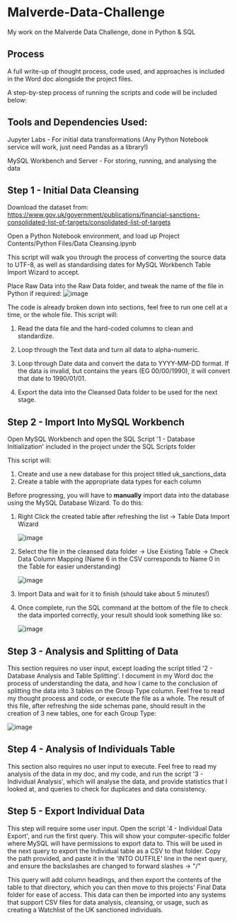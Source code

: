 # Malverde-Data-Challenge
 My work on the Malverde Data Challenge, done in Python & SQL

## Process
A full write-up of thought process, code used, and approaches is included in the Word doc alongside the project files.

A step-by-step process of running the scripts and code will be included below:

## Tools and Dependencies Used:
Jupyter Labs - For initial data transformations (Any Python Notebook service will work, just need Pandas as a library!)

MySQL Workbench and Server - For storing, running, and analysing the data

## Step 1 - Initial Data Cleansing
Download the dataset from: https://www.gov.uk/government/publications/financial-sanctions-consolidated-list-of-targets/consolidated-list-of-targets

Open a Python Notebook environment, and load up Project Contents/Python Files/Data Cleansing.ipynb

This script will walk you through the process of converting the source data to UTF-8, as well as standardising dates for MySQL Workbench Table Import Wizard to accept.

Place Raw Data into the Raw Data folder, and tweak the name of the file in Python if required:
![image](https://github.com/user-attachments/assets/b7875a8e-16c2-450e-9195-9658fff1aa98)

The code is already broken down into sections, feel free to run one cell at a time, or the whole file. This script will:
1. Read the data file and the hard-coded columns to clean and standardize.

2. Loop through the Text data and turn all data to alpha-numeric.

3. Loop through Date data and convert the data to YYYY-MM-DD format. If the data is invalid, but contains the years (EG 00/00/1990), it will convert that date to 1990/01/01.

4. Export the data into the Cleansed Data folder to be used for the next stage.

## Step 2 - Import Into MySQL Workbench
Open MySQL Workbench and open the SQL Script '1 - Database Initialization' included in the project under the SQL Scripts folder

This script will:
1. Create and use a new database for this project titled uk_sanctions_data
2. Create a table with the appropriate data types for each column

Before progressing, you will have to **manually** import data into the database using the MySQL Database Wizard. To do this:
1. Right Click the created table after refreshing the list -> Table Data Import Wizard
   
   ![image](https://github.com/user-attachments/assets/1649261a-2735-45ce-97ae-4f2d8c6f5a03)
   
2. Select the file in the cleansed data folder -> Use Existing Table -> Check Data Column Mapping (Name 6 in the CSV corresponds to Name 0 in the Table for easier understanding)
   
   ![image](https://github.com/user-attachments/assets/306db60b-14e8-4c76-a73c-1ae9303e8b91)

3. Import Data and wait for it to finish (should take about 5 minutes!)

4. Once complete, run the SQL command at the bottom of the file to check the data imported correctly, your result should look something like so:

   ![image](https://github.com/user-attachments/assets/1dcf267a-ea4d-4f8d-8370-3c7ef0197e96)

## Step 3 - Analysis and Splitting of Data
This section requires no user input, except loading the script titled '2 - Database Analysis and Table Splitting'. I document in my Word doc the process of understanding the data, and how I came to the conclusion of splitting the data into 3 tables on the Group Type column. Feel free to read my thought process and code, or execute the file as a whole. The result of this file, after refreshing the side schemas pane, should result in the creation of 3 new tables, one for each Group Type:

![image](https://github.com/user-attachments/assets/df67b2a9-afc4-47ef-aa1d-aed24f22e2bb)


## Step 4 - Analysis of Individuals Table
This section also requires no user input to execute. Feel free to read my analysis of the data in my doc, and my code, and run the script '3 - Individual Analysis', which will analyse the data, and provide statistics that I looked at, and queries to check for duplicates and data consistency.

## Step 5 - Export Individual Data
This step will require some user input. Open the script '4 - Individual Data Export', and run the first query. This will show your computer-specific folder where MySQL will have permissions to export data to. This will be used in the next query to export the Individual table as a CSV to that folder. Copy the path provided, and paste it in the 'INTO OUTFILE' line in the next query, and ensure the backslashes are changed to forward slashes -> "/"

This query will add column headings, and then export the contents of the table to that directory, which you can then move to this projects' Final Data folder for ease of access. This data can then be imported into any systems that support CSV files for data analysis, cleansing, or usage, such as creating a Watchlist of the UK sanctioned individuals. 
